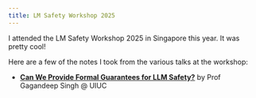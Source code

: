 ```yaml
---
title: LM Safety Workshop 2025
---
```

I attended the LM Safety Workshop 2025 in Singapore this year. It was pretty cool!

Here are a few of the notes I took from the various talks at the workshop:
- [**Can We Provide Formal Guarantees for LLM Safety?**](./formal-guarantees.md) by Prof Gagandeep Singh @ UIUC